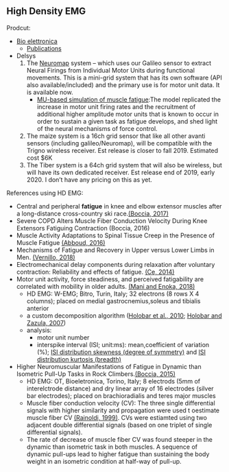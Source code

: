 ## High Density EMG 

Prodcut:
 - [Bio elettronica](https://www.otbioelettronica.it/index.php?lang=en)
    - [Publications](https://www.otbioelettronica.it/index.php?option=com_content&view=article&id=54&Itemid=259&lang=en)
 - Delsys
   1. The [Neuromap](https://www.delsys.com/neuromap/) system – which uses our Galileo sensor to extract Neural Firings from Individual Motor Units during functional movements. This is a mini-grid system that has its own software (API also available/included) and the primary use is for motor unit data. It is available now.
      - [MU-based simulation of muscle fatigue](https://www.delsys.com/neuromap/simulation/):The model replicated the increase in motor unit firing rates and the recruitment of additional higher amplitude motor units that is known to occur in order to sustain a given task as fatigue develops, and shed light of the neural mechanisms of force control.
   2. The maize system is a 16ch grid sensor that like all other avanti sensors (including galileo/Neuromap), will be compatible with the Trigno wireless receiver. Est release is closer to fall 2019. Estimated cost $6K
   3. The Tiber system is a 64ch grid system that will also be wireless, but will have its own dedicated receiver. Est release end of 2019, early 2020. I don’t have any pricing on this as yet.

 
	
References using HD EMG:
 - Central and peripheral **fatigue** in knee and elbow extensor muscles after a long-distance cross-country ski race.[(Boccia, 2017)](https://www.ncbi.nlm.nih.gov/pubmed/?term=Central+and+peripheral+fatigue+in+knee+and+elbow+extensor+muscles+after+a+long-distance+cross-country+ski+race)
 - Severe COPD Alters Muscle Fiber Conduction Velocity During Knee Extensors Fatiguing Contraction (Boccia, 2016)
 - Muscle Activity Adaptations to Spinal Tissue Creep in the Presence of Muscle Fatigue [(Abboud, 2016)](https://www.ncbi.nlm.nih.gov/pubmed/26866911)
 - Mechanisms of Fatigue and Recovery in Upper versus Lower Limbs in Men. [(Vernillo, 2018)](https://www.ncbi.nlm.nih.gov/pubmed/28991037)
 - Electromechanical delay components during relaxation after voluntary contraction: Reliability and effects of fatigue. [(Ce, 2014)](https://www.ncbi.nlm.nih.gov/pubmed/?term=Electromechanical+delay+components+during+relaxation+after+voluntary+contraction%3A+Reliability+and+effects+of+fatigue)
 - Motor unit activity, force steadiness, and perceived fatigability are correlated with mobility in older adults. [(Mani and Enoka, 2018)](https://www.ncbi.nlm.nih.gov/pubmed/?term=motor+unit+activity%2C+force+steadiness%2C+and+perceived+fatigability)
   - HD EMG: W-EMG; Bitro, Turin, Italy; 32 electrons (8 rows X 4 columns); placed on medial gastrocnemius,soleus and tibialis anterior
   - a custom decomposition algorithm ([Holobar et al., 2010](https://www.ncbi.nlm.nih.gov/pubmed/20144921); [Holobar and Zazula, 2007](https://www.researchgate.net/profile/Damjan_Zazula/publication/3320449_Multichannel_Blind_Source_Separation_Using_Convolution_Kernel_Compensation/links/5654474908ae1ef929768492.pdf))
   - analysis: 
     - motor unit number
     - interspike interval (ISI; unit:ms): mean,coefficient of variation (%); [ ISI distribution skewness (degree of symmetry)](https://en.wikipedia.org/wiki/Skewness) and [ISI distribution kurtosis (breadth)](https://en.wikipedia.org/wiki/Kurtosis) 
 - Higher Neuromuscular Manifestations of Fatigue in Dynamic than Isometric Pull-Up Tasks in Rock Climbers.[(Boccia, 2015)](https://www.ncbi.nlm.nih.gov/pubmed/26557188)
   - HD EMG: OT, Bioeletronica, Torino, Italy; 8 electrods (5mm of interelctrode distance) and dry linear array of 16 electrodes (silver bar electrodes); placed on brachioradialis and teres major muscles
   - Muscle fiber conduction velocity (CV): The three single differential signals with higher similarity and propagation were used t oestimate muscle fiber CV [(Rainoldi, 1999)](https://www.ncbi.nlm.nih.gov/pubmed/?term=repeatability+of+surface+EMG+variables+during+voluntary+isometric+contractions+of+the+biceps+brachii+muscle). CVs were estiamted using two adjacent double differential signals (based on one triplet of single differential signals).
   - The rate of decrease of muscle fiber CV was found steeper in the dynamic than isometric task in both muscles. A sequence of dynamic pull-ups lead to higher fatigue than sustaining the body weight in an isometric condition at half-way of pull-up.
   